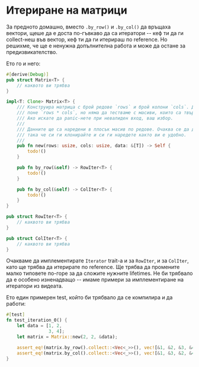 # Итериране на матрици

За предното домашно, вместо `.by_row()` и `.by_col()` да връщаха вектори, щеше да е доста по-гъвкаво да са итератори -- кеф ти да ги collect-неш във вектор, кеф ти да ги итерираш по reference. Но решихме, че ще е ненужна допълнителна работа и може да остане за предизвикателство.

Ето го и него:

``` rust
#[derive(Debug)]
pub struct Matrix<T> {
    // каквото ви трябва
}

impl<T: Clone> Matrix<T> {
    /// Конструира матрица с брой редове `rows` и брой колони `cols`. Данните би трябвало да бъдат
    /// поне `rows * cols`, но няма да тестваме с масиви, които са твърде малки или твърде големи.
    /// Ако искате да panic-нете при невалиден вход, ваш избор.
    ///
    /// Данните ще са наредени в плосък масив по редове. Очаква се да държите ownership над тях,
    /// така че си ги клонирайте и си ги наредете както ви е удобно.
    ///
    pub fn new(rows: usize, cols: usize, data: &[T]) -> Self {
        todo!()
    }

    pub fn by_row(&self) -> RowIter<T> {
        todo!()
    }

    pub fn by_col(&self) -> ColIter<T> {
        todo!()
    }
}

pub struct RowIter<T> {
    // каквото ви трябва
}

pub struct ColIter<T> {
    // каквото ви трябва
}
```

Очакваме да имплементирате `Iterator` trait-а и за `RowIter`, и за `ColIter`, като ще трябва да итерирате по reference. Ще трябва да промените малко типовете по-горе за да сложите нужните lifetimes. Не би трябвало да е особено изненадващо -- имаме примери за имплементиране на итератори из видеата.

Ето един примерен test, който би трябвало да се компилира и да работи:

``` rust
#[test]
fn test_iteration_0() {
    let data = [1, 2,
                3, 4];
    let matrix = Matrix::new(2, 2, &data);

    assert_eq!(matrix.by_row().collect::<Vec<_>>(), vec![&1, &2, &3, &4]);
    assert_eq!(matrix.by_col().collect::<Vec<_>>(), vec![&1, &3, &2, &4]);
}
```
